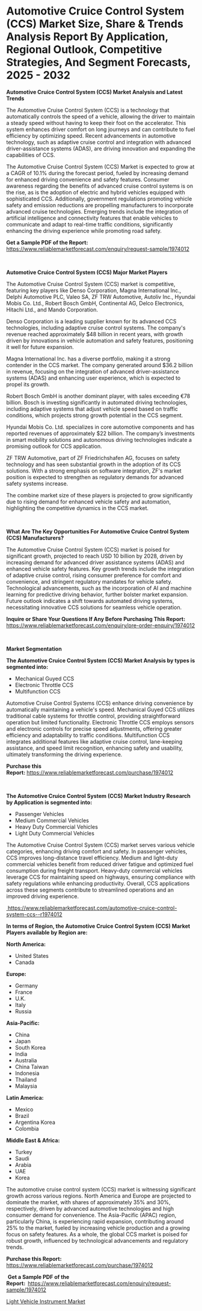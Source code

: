 <p><h1>Automotive Cruice Control System (CCS) Market Size, Share & Trends Analysis Report By Application, Regional Outlook, Competitive Strategies, And Segment Forecasts, 2025 - 2032</h1></p><p><strong>Automotive Cruice Control System (CCS) Market Analysis and Latest Trends</strong></p>
<p><p>The Automotive Cruise Control System (CCS) is a technology that automatically controls the speed of a vehicle, allowing the driver to maintain a steady speed without having to keep their foot on the accelerator. This system enhances driver comfort on long journeys and can contribute to fuel efficiency by optimizing speed. Recent advancements in automotive technology, such as adaptive cruise control and integration with advanced driver-assistance systems (ADAS), are driving innovation and expanding the capabilities of CCS. </p><p>The Automotive Cruise Control System (CCS) Market is expected to grow at a CAGR of 10.1% during the forecast period, fueled by increasing demand for enhanced driving convenience and safety features. Consumer awareness regarding the benefits of advanced cruise control systems is on the rise, as is the adoption of electric and hybrid vehicles equipped with sophisticated CCS. Additionally, government regulations promoting vehicle safety and emission reductions are propelling manufacturers to incorporate advanced cruise technologies. Emerging trends include the integration of artificial intelligence and connectivity features that enable vehicles to communicate and adapt to real-time traffic conditions, significantly enhancing the driving experience while promoting road safety.</p></p>
<p><strong>Get a Sample PDF of the Report:&nbsp;</strong> <a href="https://www.reliablemarketforecast.com/enquiry/request-sample/1974012?utm_campaign=3512&utm_medium=2&utm_source=Github&utm_content=ia&utm_term=31032025&utm_id=automotive-cruice-control-system-ccs">https://www.reliablemarketforecast.com/enquiry/request-sample/1974012</a></p>
<p>&nbsp;</p>
<p><strong>Automotive Cruice Control System (CCS) Major Market Players</strong></p>
<p><p>The Automotive Cruise Control System (CCS) market is competitive, featuring key players like Denso Corporation, Magna International Inc., Delphi Automotive PLC, Valeo SA, ZF TRW Automotive, Autoliv Inc., Hyundai Mobis Co. Ltd., Robert Bosch GmbH, Continental AG, Delco Electronics, Hitachi Ltd., and Mando Corporation.</p><p>Denso Corporation is a leading supplier known for its advanced CCS technologies, including adaptive cruise control systems. The company's revenue reached approximately $48 billion in recent years, with growth driven by innovations in vehicle automation and safety features, positioning it well for future expansion.</p><p>Magna International Inc. has a diverse portfolio, making it a strong contender in the CCS market. The company generated around $36.2 billion in revenue, focusing on the integration of advanced driver-assistance systems (ADAS) and enhancing user experience, which is expected to propel its growth.</p><p>Robert Bosch GmbH is another dominant player, with sales exceeding €78 billion. Bosch is investing significantly in automated driving technologies, including adaptive systems that adjust vehicle speed based on traffic conditions, which projects strong growth potential in the CCS segment.</p><p>Hyundai Mobis Co. Ltd. specializes in core automotive components and has reported revenues of approximately $22 billion. The company’s investments in smart mobility solutions and autonomous driving technologies indicate a promising outlook for CCS application.</p><p>ZF TRW Automotive, part of ZF Friedrichshafen AG, focuses on safety technology and has seen substantial growth in the adoption of its CCS solutions. With a strong emphasis on software integration, ZF's market position is expected to strengthen as regulatory demands for advanced safety systems increase.</p><p>The combine market size of these players is projected to grow significantly due to rising demand for enhanced vehicle safety and automation, highlighting the competitive dynamics in the CCS market.</p></p>
<p>&nbsp;</p>
<p><strong>What Are The Key Opportunities For Automotive Cruice Control System (CCS) Manufacturers?</strong></p>
<p><p>The Automotive Cruise Control System (CCS) market is poised for significant growth, projected to reach USD 10 billion by 2028, driven by increasing demand for advanced driver assistance systems (ADAS) and enhanced vehicle safety features. Key growth trends include the integration of adaptive cruise control, rising consumer preference for comfort and convenience, and stringent regulatory mandates for vehicle safety. Technological advancements, such as the incorporation of AI and machine learning for predictive driving behavior, further bolster market expansion. Future outlook indicates a shift towards automated driving systems, necessitating innovative CCS solutions for seamless vehicle operation.</p></p>
<p><strong>Inquire or Share Your Questions If Any Before Purchasing This Report:</strong> <a href="https://www.reliablemarketforecast.com/enquiry/pre-order-enquiry/1974012?utm_campaign=3512&utm_medium=2&utm_source=Github&utm_content=ia&utm_term=31032025&utm_id=automotive-cruice-control-system-ccs">https://www.reliablemarketforecast.com/enquiry/pre-order-enquiry/1974012</a></p>
<p>&nbsp;</p>
<p><strong>Market Segmentation</strong></p>
<p><strong>The Automotive Cruice Control System (CCS) Market Analysis by types is segmented into:</strong></p>
<p><ul><li>Mechanical Guyed CCS</li><li>Electronic Throttle CCS</li><li>Multifunction CCS</li></ul></p>
<p><p>Automotive Cruise Control Systems (CCS) enhance driving convenience by automatically maintaining a vehicle's speed. Mechanical Guyed CCS utilizes traditional cable systems for throttle control, providing straightforward operation but limited functionality. Electronic Throttle CCS employs sensors and electronic controls for precise speed adjustments, offering greater efficiency and adaptability to traffic conditions. Multifunction CCS integrates additional features like adaptive cruise control, lane-keeping assistance, and speed limit recognition, enhancing safety and usability, ultimately transforming the driving experience.</p></p>
<p><strong>Purchase this Report:&nbsp;</strong><a href="https://www.reliablemarketforecast.com/purchase/1974012?utm_campaign=3512&utm_medium=2&utm_source=Github&utm_content=ia&utm_term=31032025&utm_id=automotive-cruice-control-system-ccs">https://www.reliablemarketforecast.com/purchase/1974012</a></p>
<p>&nbsp;</p>
<p><strong>The Automotive Cruice Control System (CCS) Market Industry Research by Application is segmented into:</strong></p>
<p><ul><li>Passenger Vehicles</li><li>Medium Commercial Vehicles</li><li>Heavy Duty Commercial Vehicles</li><li>Light Duty Commercial Vehicles</li></ul></p>
<p><p>The Automotive Cruise Control System (CCS) market serves various vehicle categories, enhancing driving comfort and safety. In passenger vehicles, CCS improves long-distance travel efficiency. Medium and light-duty commercial vehicles benefit from reduced driver fatigue and optimized fuel consumption during freight transport. Heavy-duty commercial vehicles leverage CCS for maintaining speed on highways, ensuring compliance with safety regulations while enhancing productivity. Overall, CCS applications across these segments contribute to streamlined operations and an improved driving experience.</p></p>
<p><a href="https://www.reliablemarketforecast.com/automotive-cruice-control-system-ccs--r1974012?utm_campaign=3512&utm_medium=2&utm_source=Github&utm_content=ia&utm_term=31032025&utm_id=automotive-cruice-control-system-ccs">&nbsp;https://www.reliablemarketforecast.com/automotive-cruice-control-system-ccs--r1974012</a></p>
<p><strong>In terms of Region, the Automotive Cruice Control System (CCS) Market Players available by Region are:</strong></p>
<p>
    <p> <strong> North America: </strong>
        <ul>
            <li>United States</li>
            <li>Canada</li>
        </ul>
        </p> 
    <p> <strong> Europe: </strong>
        <ul>
            <li>Germany</li>
            <li>France</li>
            <li>U.K.</li>
            <li>Italy</li>
            <li>Russia</li>
        </ul>
        </p> 
    <p> <strong> Asia-Pacific: </strong>
        <ul>
            <li>China</li>
            <li>Japan</li>
            <li>South Korea</li>
            <li>India</li>
            <li>Australia</li>
            <li>China Taiwan</li>
            <li>Indonesia</li>
            <li>Thailand</li>
            <li>Malaysia</li>
        </ul>
        </p> 
    <p> <strong> Latin America: </strong>
        <ul>
            <li>Mexico</li>
            <li>Brazil</li>
            <li>Argentina Korea</li>
            <li>Colombia</li>
        </ul>
        </p> 
    <p> <strong> Middle East & Africa: </strong>
        <ul>
            <li>Turkey</li>
            <li>Saudi</li>
            <li>Arabia</li>
            <li>UAE</li>
            <li>Korea</li>
        </ul>
    </p>
    </p>
<p><p>The automotive cruise control system (CCS) market is witnessing significant growth across various regions. North America and Europe are projected to dominate the market, with shares of approximately 35% and 30%, respectively, driven by advanced automotive technologies and high consumer demand for convenience. The Asia-Pacific (APAC) region, particularly China, is experiencing rapid expansion, contributing around 25% to the market, fueled by increasing vehicle production and a growing focus on safety features. As a whole, the global CCS market is poised for robust growth, influenced by technological advancements and regulatory trends.</p></p>
<p><strong>Purchase this Report: </strong><a href="https://www.reliablemarketforecast.com/purchase/1974012?utm_campaign=3512&utm_medium=2&utm_source=Github&utm_content=ia&utm_term=31032025&utm_id=automotive-cruice-control-system-ccs">https://www.reliablemarketforecast.com/purchase/1974012</a></p>
<p>&nbsp;<strong>Get a Sample PDF of the Report:&nbsp;&nbsp;</strong><a href="https://www.reliablemarketforecast.com/enquiry/request-sample/1974012?utm_campaign=3512&utm_medium=2&utm_source=Github&utm_content=ia&utm_term=31032025&utm_id=automotive-cruice-control-system-ccs">https://www.reliablemarketforecast.com/enquiry/request-sample/1974012</a></p>
<p><strong></strong></p>
<p><p><a href="https://github.com/haimamuirev8/Market-Research-Report-List-1/blob/main/light-vehicle-instrument-market.md?utm_campaign=3512&utm_medium=2&utm_source=Github&utm_content=ia&utm_term=31032025&utm_id=automotive-cruice-control-system-ccs">Light Vehicle Instrument Market</a></p></p>